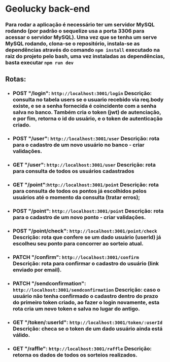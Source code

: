 # Geolucky back-end

### Para rodar a aplicação é necessário ter um servidor MySQL rodando (por padrão o sequelize usa a porta 3306 para acessar o servidor MySQL). Uma vez que se tenha um serve MySQL rodando, clona-se o repositório, instala-se as dependências através do comando ```npm install``` executado na raiz do projeto pelo bash, uma vez instaladas as dependências, basta executar ```npm run dev```

## Rotas:
- ### POST "/login": ```http://localhost:3001/login``` Descrição: consulta no tabela users se o usuario recebido via req.body existe, e se a senha fornecida é coincidente com a senha salva no banco. Também cria o token (jwt) de autenciação, e por fim, retorna o id do usuário, e o token de autenticação criado.
- ### POST "/user": ```http://localhost:3001/user``` Descrição: rota para o cadastro de um novo usuário no banco - criar validações.
- ### GET "/user": ```http://localhost:3001/user``` Descrição: rota para consulta de todos os usuários cadastrados
- ### GET "/point":```http://localhost:3001/point``` Descrição: rota para consulta de todos os pontos já escolhidos pelos usuários até o momento da consulta (tratar erros);
- ### POST "/point": ```http://localhost:3001/point``` Descrição: rota para o cadastro de um novo ponto - criar validações.
- ### POST "/point/check": ```http://localhost:3001/point/check``` Descrição: rota que confere se um dado usuário (userId) já escolheu seu ponto para concorrer ao sorteio atual.
- ### PATCH "/confirm": ```http://localhost:3001/confirm``` Descrição: rota para confirmar o cadastro do usuário (link enviado por email).
- ### PATCH "/sendconfirmation": ```http://localhost:3001/sendconfirmation``` Descrição: caso o usuário não tenha confirmado o cadastro dentro do prazo do primeiro token criado, ao fazer o login novamente, esta rota cria um novo token e salva no lugar do antigo.
- ### GET "/token/:userId": ```http://localhost:3001/token/:userId``` Descrição: checa se o token de um dado usuário ainda está válido.
- ### GET "/raffle": ```http://localhost:3001/raffle``` Descrição: retorna os dados de todos os sorteios realizados.
